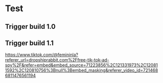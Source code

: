 # Test

## Trigger build 1.0
## Trigger build 1.1
https://www.tiktok.com/@femininla?referer_url=dropshiprabbit.com%2Ffree-tik-tok-ad-spy%2F&refer=embed&embed_source=71223856%2C121331973%2C120811592%2C120810756%3Bnull%3Bembed_masking&referer_video_id=7214686811476561194
